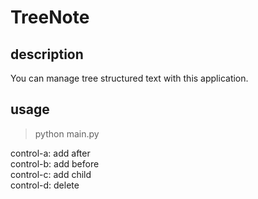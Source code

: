 # TreeNote

## description

You can manage tree structured text with this application. 

## usage 

  > python main.py

  control-a: add after  
  control-b: add before  
  control-c: add child  
  control-d: delete

